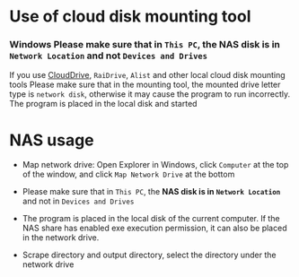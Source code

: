 # Use of cloud disk mounting tool
### Windows Please make sure that in `This PC`, the NAS disk is in `Network Location` and not `Devices and Drives`
If you use [CloudDrive](https://www.clouddrive2.com/), `RaiDrive`, `Alist` and other local cloud disk mounting tools
Please make sure that in the mounting tool, the mounted drive letter type is `network disk`, otherwise it may cause the program to run incorrectly.
The program is placed in the local disk and started

# NAS usage
* Map network drive: Open Explorer in Windows, click `Computer` at the top of the window, and click `Map Network Drive` at the bottom

* Please make sure that in `This PC`, the **NAS disk is in `Network Location`** and not in `Devices and Drives`

* The program is placed in the local disk of the current computer. If the NAS share has enabled exe execution permission, it can also be placed in the network drive.

* Scrape directory and output directory, select the directory under the network drive